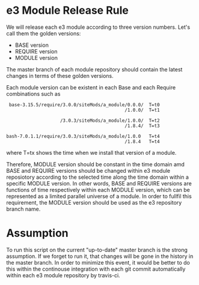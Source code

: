 e3 Module Release Rule
===

We will release each e3 module according to three version numbers. Let's call them the golden versions:

* BASE version 
* REQUIRE version
* MODULE version 

The master branch of each module repository should contain the latest changes in terms of these golden versions.


Each module version can be existent in each Base and each Require combinations such as
```
 base-3.15.5/require/3.0.0/siteMods/a_module/0.0.0/  T=t0
                                            /1.0.0/  T=t1
					   
                    /3.0.3/siteMods/a_module/1.0.0/  T=t2
                                            /1.8.4/  T=t3
					    
bash-7.0.1.1/require/3.0.3/siteMods/a_module/1.0.0   T=t4
                                            /1.8.4   T=t4
```
where T=tx shows the time when we install that version of a module.

Therefore, MODULE version should be constant in the time domain amd BASE and REQUIRE versions should be changed within e3 module reposiotory according to the selected time along the time domain within a specific MODULE version. In other words, BASE and REQUIRE versions are functions of time respectively within each MODULE version, which can be represented as a limited parallel universe of a module. In order to fullfil this requirement, the MODULE version should be used as the e3 repository branch name. 


# Assumption

To run this script on the current "up-to-date" master branch is the strong assumption. If we forget to run it, that changes will be gone in the history in the master branch. In order to minimize this event, it would be better to do this within the continouse integration with each git commit automatically within each e3 module repository by travis-ci. 